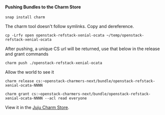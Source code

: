 #### Pushing Bundles to the Charm Store

```
snap install charm
```

The charm tool doesn't follow symlinks. Copy and dereference.
```
cp -Lrfv open openstack-refstack-xenial-ocata ~/temp/openstack-refstack-xenial-ocata
```

After pushing, a unique CS url will be returned, use that below in the release and grant commands
```
charm push ./openstack-refstack-xenial-ocata
```

Allow the world to see it
```
charm release cs:~openstack-charmers-next/bundle/openstack-refstack-xenial-ocata-NNNN
```
```
charm grant cs:~openstack-charmers-next/bundle/openstack-refstack-xenial-ocata-NNNN --acl read everyone
```

View it in the [Juju Charm Store](https://jujucharms.com/u/openstack-charmers-next/).

